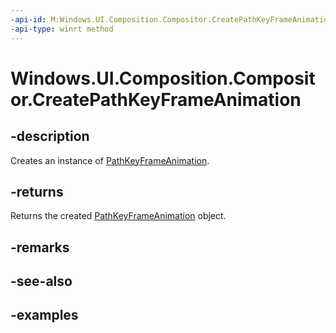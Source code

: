 ```yaml
---
-api-id: M:Windows.UI.Composition.Compositor.CreatePathKeyFrameAnimation
-api-type: winrt method
---
```


<!-- Method syntax.
public PathKeyFrameAnimation Compositor.CreatePathKeyFrameAnimation()
-->

# Windows.UI.Composition.Compositor.CreatePathKeyFrameAnimation

## -description

Creates an instance of [PathKeyFrameAnimation](pathkeyframeanimation.md).



## -returns

Returns the created [PathKeyFrameAnimation](pathkeyframeanimation.md) object.

## -remarks

## -see-also

## -examples

